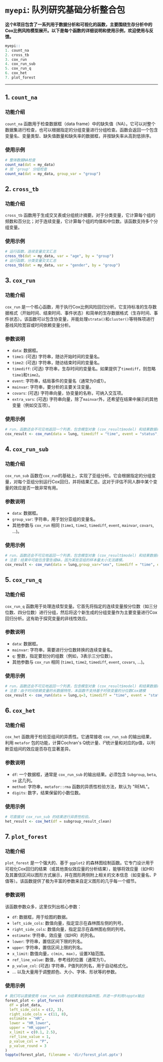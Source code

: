 # `myepi`: 队列研究基础分析整合包

**这个R项目包含了一系列用于数据分析和可视化的函数，主要围绕生存分析中的Cox比例风险模型展开。以下是每个函数的详细说明和使用示例，欢迎使用与反馈。**
```R
myepi::
1. count_na
2. cross_tb
3. cox_run
4. cox_run_sub
5. cox_run_q
6. cox_het
7. plot_forest
```

---

## 1. `count_na`

### 功能介绍

`count_na` 函数用于检查数据框（data frame）中的缺失值（NA）。它可以对整个数据集进行检查，也可以根据指定的分组变量进行分组检查。函数会返回一个包含变量名、变量类型、缺失值数量和缺失率的数据框，并按缺失率从高到低排序。

### 使用示例

```R
# 整体数据NA检查
count_na(dat = my_data)
# 按 'group' 分组检查
count_na(dat = my_data, group_var = "group")
```

## 2. `cross_tb`

### 功能介绍

`cross_tb` 函数用于生成交叉表或分组统计摘要。对于分类变量，它计算每个组的频数和百分比；对于连续变量，它计算每个组的均值和中位数。该函数支持多个分组变量。

### 使用示例

```R
# 运行函数，连续变量交叉汇总
cross_tb(dat = my_data, var = "age", by = "group")
# 运行函数，分类变量交叉汇总
cross_tb(dat = my_data, var = "gender", by = "group")
```

## 3. `cox_run`

### 功能介绍

`cox_run` 是一个核心函数，用于执行Cox比例风险回归分析。它支持标准的生存数据格式（开始时间、结束时间、事件状态）和简单的生存数据格式（生存时间、事件状态）。该函数可以包含协变量，并能处理`strata()`和`cluster()`等特殊项进行基线风险宽容或时间依赖变量分析。

### 参数说明

- `data`: 数据框。
- `time1`: (可选) 字符串，随访开始时间的变量名。
- `time2`: (可选) 字符串，随访结束时间的变量名。
- `timediff`: (可选) 字符串，生存时间的变量名。如果提供了`timediff`，则忽略`time1`和`time2`。
- `event`: 字符串，结局事件的变量名（通常为0或1）。
- `mainvar`: 字符串，要分析的主要关注变量。
- `covars`: (可选) 字符串向量，协变量的名称，可纳入交互项。
- `extra_vars`: (可选) 字符串向量，除了`mainvar`外，还希望在结果中展示的其他变量（例如交互项）。

### 使用示例

```R
# run，函数还会不可见地返回一个列表，包含模型对象 (cox_result$model) 和结果数据框 (cox_result$result)。
cox_result <- cox_run(data = lung, timediff = "time", event = "status", mainvar = "sex", covars = "age")
```

## 4. `cox_run_sub`

### 功能介绍

`cox_run_sub` 函数在`cox_run`的基础上，实现了亚组分析。它会根据指定的分组变量，对每个亚组分别运行Cox回归，并将结果汇总。这对于评估不同人群中某个变量的效应是否一致非常有用。

### 参数说明

- `data`: 数据框。
- `group_var`: 字符串，用于划分亚组的变量名。
- 其他参数与 `cox_run` 相同 (`time1`, `time2`, `timediff`, `event`, `mainvar`, `covars`, ...)。

### 使用示例

```R
# run，函数还会不可见地返回一个列表，包含模型对象 (cox_result$model) 和结果数据框 (cox_result$result)。
# 注意：结果中可能包含警告或NA，因为某些亚组的样本量太小无法建模。
cox_result <- cox_run(data = lung,group_var="sex", timediff = "time", event = "status", mainvar = "sex", covars = "age")
```

## 5. `cox_run_q`

### 功能介绍

`cox_run_q` 函数用于处理连续型变量。它首先将指定的连续变量按分位数（如三分位数、四分位数）进行分组，然后将这个新生成的分组变量作为主要变量进行Cox回归分析。这有助于探究变量的非线性效应。

### 参数说明

- `data`: 数据框。
- `mainvar`: 字符串，需要进行分位数转换的连续变量名。
- `q`: 整数，指定要划分的组数（例如，3表示三分位数）。
- 其他参数与 `cox_run` 相同 (`time1`, `time2`, `timediff`, `event`, `covars`, ...)。

### 使用示例

```R
# run，函数还会不可见地返回一个列表，包含模型对象 (cox_result$model) 和结果数据框 (cox_result$result)。
# 注意：由于时间依赖变量的长数据特性，本函数不支持基于时依变量的分位数Cox建模
cox_result <- cox_run(data = lung,q=3, timediff = "time", event = "status", mainvar = "BMI", covars = "age")
```

## 6. `cox_het`

### 功能介绍

`cox_het` 函数用于检验亚组间的异质性。它通常接收 `cox_run_sub` 的输出结果，利用 `metafor` 包的功能，计算Cochran's Q统计量、I²统计量和对应的p值，以判断亚组间的效应是否存在显著差异。

### 参数说明

- `df`: 一个数据框，通常是 `cox_run_sub` 的输出结果。必须包含 `Subgroup`, `beta`, `se` 这几列。
- `method`: 字符串，`metafor::rma` 函数的异质性检验方法，默认为 "REML"。
- `digits`: 数字，结果保留的小数位数。

### 使用示例

```R
# 可直接对 cox_run_sub 的结果进行异质性检验。
het_result <- cox_het(df = subgroup_result_clean)
```

## 7. `plot_forest`

### 功能介绍

`plot_forest` 是一个强大的、基于 `ggplot2` 的森林图绘制函数。它专门设计用于可视化Cox回归的结果（或其他类似效应量的分析结果），能够将效应量（如HR）及其置信区间以图形方式展示，并在图形两侧附上相关的文本信息（如变量名、P值等）。该函数提供了极为丰富的参数来自定义图形的几乎每一个细节。

### 参数说明

该函数参数众多，这里仅列出核心参数：

- `df`: 数据框，用于绘图的数据。
- `left_side_cols`: 数值向量，指定显示在森林图左侧的列号。
- `right_side_cols`: 数值向量，指定显示在森林图右侧的列号。
- `estimate`: 字符串，效应量（如HR）的列名。
- `lower`: 字符串，置信区间下限的列名。
- `upper`: 字符串，置信区间上限的列名。
- `x_limit`: 数值向量，`c(min, max)`，设置X轴范围。
- `ref_line_value`: 数值，参考线的位置（通常为1）。
- `p_value_col`: (可选) 字符串，P值列的列名，用于自动格式化。
- ... 以及大量用于调整颜色、大小、字体、形状等的参数。

### 使用示例

```R
# 我们可以直接使用 cox_run_sub 的结果来绘制森林图，并进一步利用topptx输出
forest_plot <- plot_forest(
  df = plot_data,
  left_side_cols = c(2, 3), 
  right_side_cols = c(11, 8), 
  estimate = "HR",
  lower = "HR_lower",
  upper = "HR_upper",
  x_limit = c(0.1, 2.5),
  ref_line_value = 1,
  p_value_col = "P",
  p_value_round = 3
)
topptx(forest_plot, filename = 'dir/forest_plot.pptx')
```

